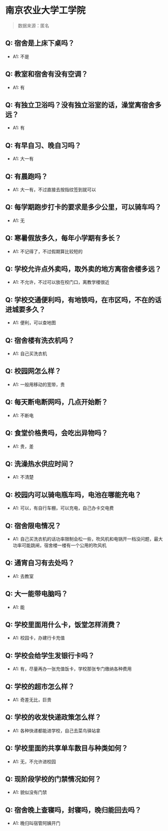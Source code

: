 # 南京农业大学工学院

> 数据来源：匿名

## Q: 宿舍是上床下桌吗？

- A1: 不是

## Q: 教室和宿舍有没有空调？

- A1: 有

## Q: 有独立卫浴吗？没有独立浴室的话，澡堂离宿舍多远？

- A1: 有

## Q: 有早自习、晚自习吗？

- A1: 大一有

## Q: 有晨跑吗？

- A1: 大一有，不过直接去按指纹签到就可以

## Q: 每学期跑步打卡的要求是多少公里，可以骑车吗？

- A1: 无

## Q: 寒暑假放多久，每年小学期有多长？

- A1: 不记得了，不过假期算比较短的

## Q: 学校允许点外卖吗，取外卖的地方离宿舍楼多远？

- A1: 不允许，不过可以放在校门口，离教学楼很近

## Q: 学校交通便利吗，有地铁吗，在市区吗，不在的话进城要多久？

- A1: 便利，可以查地图

## Q: 宿舍楼有洗衣机吗？

- A1: 自己买洗衣机

## Q: 校园网怎么样？

- A1: 一般用移动的宽带，贵

## Q: 每天断电断网吗，几点开始断？

- A1: 不断电

## Q: 食堂价格贵吗，会吃出异物吗？

- A1: 贵，差

## Q: 洗澡热水供应时间？

- A1: 不清楚

## Q: 校园内可以骑电瓶车吗，电池在哪能充电？

- A1: 可以，有自行车棚，可以充电，自己办卡交电费

## Q: 宿舍限电情况？

- A1: 自己买洗衣机的话功率限制会松一些，吹风机和电锅开一档没问题，最大功率可能跳闸，宿舍楼一楼有一个公用的吹风机

## Q: 通宵自习有去处吗？

- A1: 去教室

## Q: 大一能带电脑吗？

- A1: 能

## Q: 学校里面用什么卡，饭堂怎样消费？

- A1: 校园卡，办建行卡充值

## Q: 学校会给学生发银行卡吗？

- A1: 有，尽量再办一张充值饭卡，学校那张专门缴纳各种费用

## Q: 学校的超市怎么样？

- A1: 奇差无比，巨贵

## Q: 学校的收发快递政策怎么样？

- A1: 各种快递都能进学校，自己去菜鸟驿站拿

## Q: 学校里面的共享单车数目与种类如何？

- A1: 无，不允许进校园

## Q: 现阶段学校的门禁情况如何？

- A1: 貌似没有门禁

## Q: 宿舍晚上查寝吗，封寝吗，晚归能回去吗？

- A1: 晚归叫宿管阿姨开门

